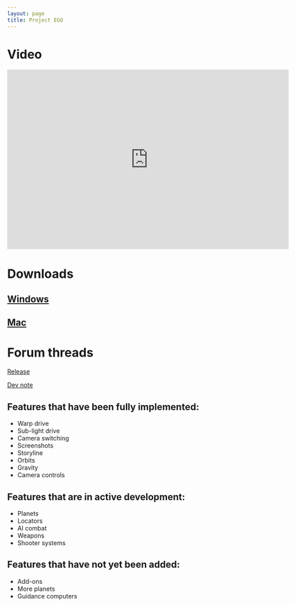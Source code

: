 ```yaml
---
layout: page
title: Project EGO
---
```

# Video
<iframe width="650" height="415" src="https://www.youtube.com/embed/T_tk0dFAlUs" frameborder="0" allowfullscreen></iframe>

# Downloads
## [Windows](https://github.com/CliftonMarien/ProjectEGOBugs/releases/download/0/Prototype.0.Windows.zip)

## [Mac](https://github.com/CliftonMarien/ProjectEGOBugs/releases/download/0/Prototype.0.Mac.zip)

# Forum threads
[Release](http://community.eltrin.com/index.php?/topic/15-project-ego-prototype-0-released/#comment-23)

[Dev note](http://community.eltrin.com/index.php?/topic/14-devday-some-major-tweaks/)

## Features that have been fully implemented:
- Warp drive
- Sub-light drive
- Camera switching
- Screenshots
- Storyline
- Orbits
- Gravity
- Camera controls

## Features that are in active development:
- Planets
- Locators
- AI combat
- Weapons
- Shooter systems

## Features that have not yet been added:
- Add-ons
- More planets
- Guidance computers


